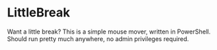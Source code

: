 # LittleBreak
 Want a little break? This is a simple mouse mover, written in PowerShell. Should run pretty much anywhere, no admin privileges required.
